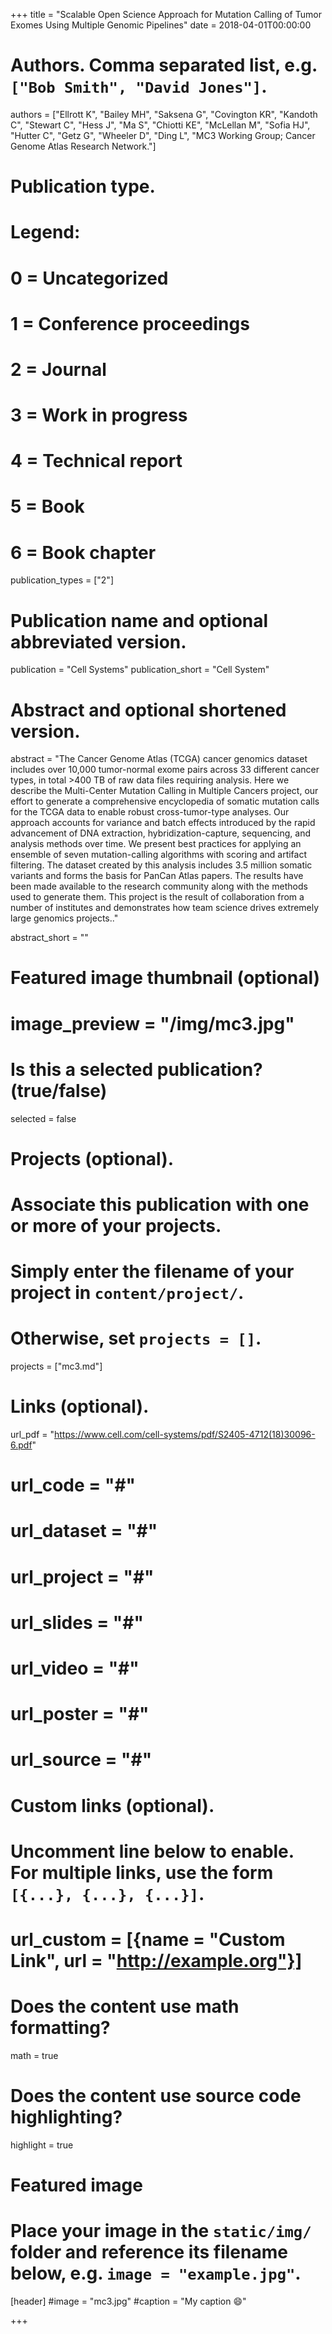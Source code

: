 +++
title = "Scalable Open Science Approach for Mutation Calling of Tumor Exomes Using Multiple Genomic Pipelines"
date = 2018-04-01T00:00:00

# Authors. Comma separated list, e.g. `["Bob Smith", "David Jones"]`.
authors = ["Ellrott K", "Bailey MH", "Saksena G", "Covington KR", "Kandoth C", "Stewart C", "Hess J", "Ma S", "Chiotti KE", "McLellan M", "Sofia HJ", "Hutter C", "Getz G", "Wheeler D", "Ding L", "MC3 Working Group; Cancer Genome Atlas Research Network."]

# Publication type.
# Legend:
# 0 = Uncategorized
# 1 = Conference proceedings
# 2 = Journal
# 3 = Work in progress
# 4 = Technical report
# 5 = Book
# 6 = Book chapter
publication_types = ["2"]

# Publication name and optional abbreviated version.
publication = "Cell Systems"
publication_short = "Cell System"

# Abstract and optional shortened version.
abstract = "The Cancer Genome Atlas (TCGA) cancer genomics dataset includes over 10,000 tumor-normal exome pairs across 33 different cancer types, in total >400 TB of raw data files requiring analysis. Here we describe the Multi-Center Mutation Calling in Multiple Cancers project, our effort to generate a comprehensive encyclopedia of somatic mutation calls for the TCGA data to enable robust cross-tumor-type analyses. Our approach accounts for variance and batch effects introduced by the rapid advancement of DNA extraction, hybridization-capture, sequencing, and analysis methods over time. We present best practices for applying an ensemble of seven mutation-calling algorithms with scoring and artifact filtering. The dataset created by this analysis includes 3.5 million somatic variants and forms the basis for PanCan Atlas papers. The results have been made available to the research community along with the methods used to generate them. This project is the result of collaboration from a number of institutes and demonstrates how team science drives extremely large genomics projects.."

abstract_short = ""
# Featured image thumbnail (optional)
# image_preview = "/img/mc3.jpg"

# Is this a selected publication? (true/false)
selected = false

# Projects (optional).
#   Associate this publication with one or more of your projects.
#   Simply enter the filename of your project in `content/project/`.
#   Otherwise, set `projects = []`.
projects = ["mc3.md"]

# Links (optional).
url_pdf = "https://www.cell.com/cell-systems/pdf/S2405-4712(18)30096-6.pdf"
# url_code = "#"
# url_dataset = "#"
# url_project = "#"
# url_slides = "#"
# url_video = "#"
# url_poster = "#"
# url_source = "#"

# Custom links (optional).
#   Uncomment line below to enable. For multiple links, use the form `[{...}, {...}, {...}]`.
# url_custom = [{name = "Custom Link", url = "http://example.org"}]

# Does the content use math formatting?
math = true

# Does the content use source code highlighting?
highlight = true

# Featured image
# Place your image in the `static/img/` folder and reference its filename below, e.g. `image = "example.jpg"`.
[header]
#image = "mc3.jpg"
#caption = "My caption :smile:"

+++
